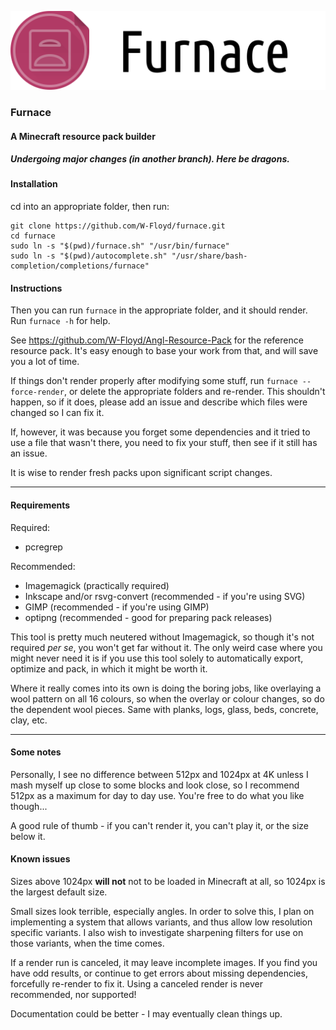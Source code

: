 ![Logo](https://github.com/W-Floyd/furnace/raw/master/logo.png)
### Furnace
#### A Minecraft resource pack builder
##### Undergoing major changes (in another branch). Here be dragons.

#### Installation
cd into an appropriate folder, then run:

```
git clone https://github.com/W-Floyd/furnace.git
cd furnace
sudo ln -s "$(pwd)/furnace.sh" "/usr/bin/furnace"  
sudo ln -s "$(pwd)/autocomplete.sh" "/usr/share/bash-completion/completions/furnace"  
```

#### Instructions

Then you can run `furnace` in the appropriate folder, and it should render.
Run `furnace -h` for help. 

See https://github.com/W-Floyd/Angl-Resource-Pack for the reference resource pack. It's easy enough to base your work from that, and will save you a lot of time.

If things don't render properly after modifying some stuff, run `furnace --force-render`, or delete the appropriate folders and re-render. This shouldn't happen, so if it does, please add an issue and describe which files were changed so I can fix it.

If, however, it was because you forget some dependencies and it tried to use a file that wasn't there, you need to fix your stuff, then see if it still has an issue.

It is wise to render fresh packs upon significant script changes.

***

#### Requirements

Required:
* pcregrep

Recommended:
* Imagemagick (practically required)
* Inkscape and/or rsvg-convert (recommended - if you're using SVG)
* GIMP (recommended - if you're using GIMP)
* optipng (recommended - good for preparing pack releases)

This tool is pretty much neutered without Imagemagick, so though it's not required *per se*, you won't get far without it. The only weird case where you might never need it is if you use this tool solely to automatically export, optimize and pack, in which it might be worth it.

Where it really comes into its own is doing the boring jobs, like overlaying a wool pattern on all 16 colours, so when the overlay or colour changes, so do the dependent wool pieces. Same with planks, logs, glass, beds, concrete, clay, etc.

***

#### Some notes

Personally, I see no difference between 512px and 1024px at 4K unless I mash myself up close to some blocks and look close, so I recommend 512px as a maximum for day to day use. You're free to do what you like though...

A good rule of thumb - if you can't render it, you can't play it, or the size below it.

#### Known issues

Sizes above 1024px **will not** not to be loaded in Minecraft at all, so 1024px is the largest default size.

Small sizes look terrible, especially angles. In order to solve this, I plan on implementing a system that allows variants, and thus allow low resolution specific variants. I also wish to investigate sharpening filters for use on those variants, when the time comes.

If a render run is canceled, it may leave incomplete images. If you find you have odd results, or continue to get errors about missing dependencies, forcefully re-render to fix it. Using a canceled render is never recommended, nor supported!

Documentation could be better - I may eventually clean things up.
